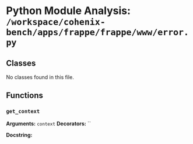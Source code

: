 # Python Module Analysis: `/workspace/cohenix-bench/apps/frappe/frappe/www/error.py`

## Classes

No classes found in this file.


## Functions

### `get_context`
**Arguments:** `context`
**Decorators:** ``

**Docstring:**
```

```

